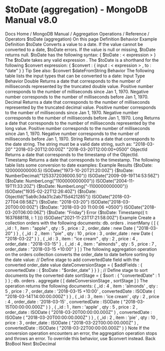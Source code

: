 # $toDate (aggregation) - MongoDB Manual v8.0


Docs Home / MongoDB Manual / Aggregation Operations / Reference / Operators $toDate (aggregation) On this page Definition Behavior Example Definition $toDate Converts a value to a date. If the value cannot be converted
to a date, $toDate errors. If the value is null or
missing, $toDate returns null. $toDate has the following syntax: { $toDate : < expression > } The $toDate takes any valid expression . The $toDate is a shorthand for the following $convert expression: { $convert : { input : < expression > , to : "date" } } Tip See also: $convert $dateFromString Behavior The following table lists the input types that can be converted to a
date: Input Type Behavior Double Returns a date that corresponds to the number of milliseconds
represented by the truncated double value. Positive number corresponds to the number of milliseconds since
Jan 1, 1970. Negative number corresponds to the number of milliseconds before
Jan 1, 1970. Decimal Returns a date that corresponds to the number of milliseconds
represented by the truncated decimal value. Positive number corresponds to the number of milliseconds since
Jan 1, 1970. Negative number corresponds to the number of milliseconds before
Jan 1, 1970. Long Returns a date that corresponds to the number of milliseconds
represented by the long value. Positive number corresponds to the number of milliseconds since
Jan 1, 1970. Negative number corresponds to the number of milliseconds before
Jan 1, 1970. String Returns a date that corresponds to the date string. The string must be a valid date string, such as: "2018-03-20" "2018-03-20T12:00:00Z" "2018-03-20T12:00:00+0500" ObjectId Returns a date that corresponds to the timestamp of the
ObjectId. Timestamp Returns a date that corresponds to the timestamp. The following table lists some conversion to date examples: Example Results {$toDate: 120000000000.5} ISODate("1973-10-20T21:20:00Z") {$toDate: NumberDecimal("1253372036000.50")} ISODate("2009-09-19T14:53:56Z") {$toDate: NumberLong("1100000000000")} ISODate("2004-11-19T11:33:20Z") {$toDate:  NumberLong("-1100000000000")} ISODate("1935-02-22T12:26:40Z") {$toDate: ObjectId("5ab9c3da31c2ab715d421285")} ISODate("2018-03-27T04:08:58Z") {$toDate:  "2018-03-20"} ISODate("2018-03-20T00:00:00Z") {$toDate: "2018-03-20 11:00:06 +0500"} ISODate("2018-03-20T06:00:06Z") {$toDate: "Friday"} Error {$toDate: Timestamp({ t: 1637688118, i: 1 })} ISODate("2021-11-23T17:21:58.00Z") Example Create a collection orders with the following documents: db. orders . insertMany ( [ { _id : 1 , item : "apple" , qty : 5 , price : 2 , order_date : new Date ( "2018-03-20" ) } , { _id : 2 , item : "pie" , qty : 10 , price : 3 , order_date : new Date ( "2018-03-22" ) } , { _id : 3 , item : "ice cream" , qty : 2 , price : 4 , order_date : "2018-03-15" } , { _id : 4 , item : "almonds" , qty : 5 , price : 7 , order_date : "2018-03-15 +10:00" } ] ) The following aggregation operation on the orders collection
converts the order_date to date before sorting by the date value: // Define stage to add convertedDate field with the converted order_date value dateConversionStage = { $addFields : { convertedDate : { $toDate : "$order_date" } } } ; // Define stage to sort documents by the converted date sortStage = { $sort : { "convertedDate" : 1 } } ; db. orders . aggregate ( [ dateConversionStage , sortStage ] ) The operation returns the following documents: { _id : 4 , item : 'almonds' , qty : 5 , price : 7 , order_date : '2018-03-15 +10:00' , convertedDate : ISODate ( "2018-03-14T14:00:00.000Z" ) } , { _id : 3 , item : 'ice cream' , qty : 2 , price : 4 , order_date : '2018-03-15' , convertedDate : ISODate ( "2018-03-15T00:00:00.000Z" ) } , { _id : 1 , item : 'apple' , qty : 5 , price : 2 , order_date : ISODate ( "2018-03-20T00:00:00.000Z" ) , convertedDate : ISODate ( "2018-03-20T00:00:00.000Z" ) } , { _id : 2 , item : 'pie' , qty : 10 , price : 3 , order_date : ISODate ( "2018-03-22T00:00:00.000Z" ) , convertedDate : ISODate ( "2018-03-22T00:00:00.000Z" ) } Note If the conversion operation encounters an error, the aggregation
operation stops and throws an error. To override this behavior, use $convert instead. Back $toBool Next $toDecimal
